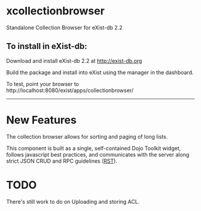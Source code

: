 xcollectionbrowser
==================

Standalone Collection Browser for eXist-db 2.2

To install in eXist-db:
--------------------

Download and install eXist-db 2.2 at http://exist-db.org

Build the package and install into eXist using the manager in the dashboard.

To test, point your browser to http://localhost:8080/exist/apps/collectionbrowser/

--------

New Features
==============

The collection browser allows for sorting and paging of long lists. 

This component is built as a single, self-contained Dojo Toolkit widget, follows javascript best practices, and communicates with the server along strict JSON CRUD and RPC guidelines ([RST](https://github.com/lagua/xrst)).

TODO
=====

There's still work to do on Uploading and storing ACL.
